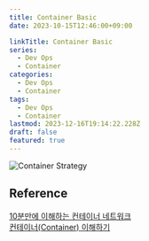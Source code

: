 ```yaml
---
title: Container Basic
date: 2023-10-15T12:46:00+09:00

linkTitle: Container Basic
series:
  - Dev Ops
  - Container
categories:
  - Dev Ops
  - Container
tags:
  - Dev Ops
  - Container
lastmod: 2023-12-16T19:14:22.228Z
draft: false
featured: true
---
```


![Container Strategy](media/images/container-strategy.jpg "https://www.nextbigfuture.com/2019/09/what-is-a-container-in-information-technology-and-how-is-it-useful.html")

## Reference

[10분만에 이해하는 컨테이너 네트워크](https://devocean.sk.com/blog/techBoardDetail.do?ID=163803&boardType=techBlog)  
[컨테이너(Container) 이해하기](https://www.whatap.io/ko/blog/127/index.html)

